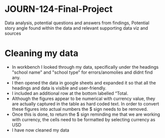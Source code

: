 # JOURN-124-Final-Project
Data analysis, potential questions and answers from findings, Potential story angle found within the data and relevant supporting data viz and sources

# Cleaning my data
* In workbench I looked through my data, specifically under the headings "school name" and "school type" for errors/anomolies and didnt find any.
* I then opened the data in google sheets and expanded it so that all the headings and data is visible and user-friendly.
* I included an additional row at the bottom labelled “Total.
* Although the figures appear to be numerical with currency value, they are actually captured in the table as hard coded text. In order to convert these figures into actual numbers the $ sign needs to be removed. 
* Once this is done, to return the $ sign reminding me that we are working with currency, the cells need to be formatted by selecting currency as USD
* I have now cleaned my data









